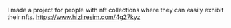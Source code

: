 I made a project for people with nft collections where they can easily exhibit their nfts.
https://www.hizliresim.com/4g27kyz
